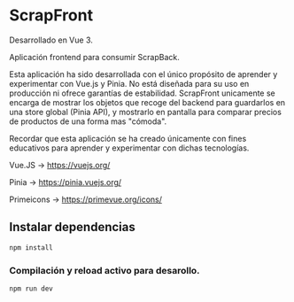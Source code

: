 # ScrapFront

Desarrollado en Vue 3. 

Aplicación frontend para consumir ScrapBack.

Esta aplicación ha sido desarrollada con el único propósito de aprender y experimentar con Vue.js y Pinia. No está diseñada para su uso en producción ni ofrece garantías de estabilidad.
ScrapFront unicamente se encarga de mostrar los objetos que recoge del backend para guardarlos en una store global (Pinia API), y mostrarlo en pantalla para comparar precios de productos de una forma mas "cómoda".

Recordar que esta aplicación se ha creado únicamente con fines educativos para aprender y experimentar con dichas tecnologías.

Vue.JS -> https://vuejs.org/

Pinia -> https://pinia.vuejs.org/

Primeicons -> https://primevue.org/icons/


## Instalar dependencias

```sh
npm install
```

### Compilación y reload activo para desarollo.

```sh
npm run dev
```
